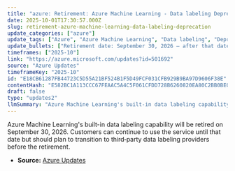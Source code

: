 ```yaml
---
title: "azure: Retirement: Azure Machine Learning - Data labeling Deprecation"
date: 2025-10-01T17:30:57.000Z
slug: retirement-azure-machine-learning-data-labeling-deprecation
update_categories: ["azure"]
update_tags: ["Azure", "Azure Machine Learning", "Data labeling", "Deprecation", "Retirement", "Migration", "Third-party providers", "2026"]
update_bullets: ["Retirement date: September 30, 2026 — after that date the Azure ML data labeling feature will be retired.", "Current usage: The feature remains available and operational until the retirement date without disruption.", "Required action: Transition to third‑party data labeling providers by 30 September 2026.", "Immediate steps: inventory datasets and labeled assets, export annotations and metadata, and create backups now.", "Evaluation: research and test third‑party labeling vendors for quality, cost, integration, and security/compliance.", "Integration: update ML pipelines and workflows to ingest labels from the chosen provider and validate end‑to‑end training/testing.", "Scheduling: allocate time for migration, testing, and rollback plans well before the retirement date.", "Support: contact Azure support or your account team for guidance on migration best practices and data export if needed."]
timeframes: ["2025-10"]
link: "https://azure.microsoft.com/updates?id=501692"
source: "Azure Updates"
timeframeKey: "2025-10"
id: "E18CB61287FB44723C5D55A21BF524B1F5D49FCF031CFB929B9BA97D9606F38E"
contentHash: "E582BC1A113CCC67FEAAC5A4C5F061CFDD728B6260820EA80C2BB0BE0FDBEF14"
draft: false
type: "updates2"
llmSummary: "Azure Machine Learning's built-in data labeling capability will be retired on September 30, 2026. Customers can continue to use the service until that date but should plan to transition to third‑party data labeling providers before the retirement."
---
```


Azure Machine Learning's built-in data labeling capability will be retired on September 30, 2026. Customers can continue to use the service until that date but should plan to transition to third‑party data labeling providers before the retirement.

- **Source:** [Azure Updates](https://azure.microsoft.com/updates?id=501692)
